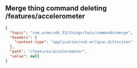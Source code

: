 ## Merge thing command deleting /features/accelerometer

```json
{
  "topic": "com.acme/xdk_53/things/twin/commands/merge",
  "headers": {
    "content-type": "application/vnd.eclipse.ditto+json"
  },
  "path": "/features/accelerometer",
  "value": null
}
```
